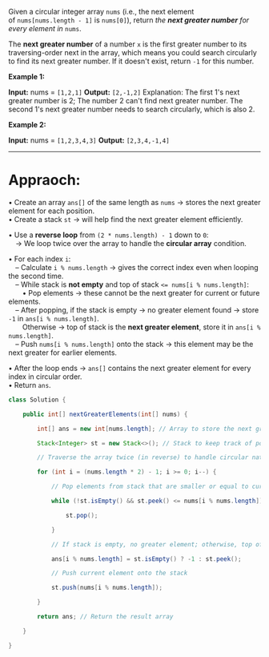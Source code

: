 Given a circular integer array `nums` (i.e., the next element of `nums[nums.length - 1]` is `nums[0]`), return _the **next greater number** for every element in_ `nums`.

The **next greater number** of a number `x` is the first greater number to its traversing-order next in the array, which means you could search circularly to find its next greater number. If it doesn't exist, return `-1` for this number.

**Example 1:**

**Input:** nums = `[1,2,1]`
**Output:** `[2,-1,2]`
Explanation: The first 1's next greater number is 2; 
The number 2 can't find next greater number. 
The second 1's next greater number needs to search circularly, which is also 2.

**Example 2:**

**Input:** nums = `[1,2,3,4,3]`
**Output:** `[2,3,4,-1,4]`


---
# Appraoch:

• Create an array `ans[]` of the same length as `nums` → stores the next greater element for each position.  
• Create a stack `st` → will help find the next greater element efficiently.

• Use a **reverse loop** from `(2 * nums.length) - 1` down to `0`:  
 → We loop twice over the array to handle the **circular array** condition.

• For each index `i`:  
 – Calculate `i % nums.length` → gives the correct index even when looping the second time.  
 – While stack is **not empty** and top of stack `<= nums[i % nums.length]`:  
  • Pop elements → these cannot be the next greater for current or future elements.  
 – After popping, if the stack is empty → no greater element found → store `-1` in `ans[i % nums.length]`.  
  Otherwise → top of stack is the **next greater element**, store it in `ans[i % nums.length]`.  
 – Push `nums[i % nums.length]` onto the stack → this element may be the next greater for earlier elements.

• After the loop ends → `ans[]` contains the next greater element for every index in circular order.  
• Return `ans`.

```java 
class Solution {

    public int[] nextGreaterElements(int[] nums) {

        int[] ans = new int[nums.length]; // Array to store the next greater elements

        Stack<Integer> st = new Stack<>(); // Stack to keep track of potential next greater elements

        // Traverse the array twice (in reverse) to handle circular nature

        for (int i = (nums.length * 2) - 1; i >= 0; i--) {

            // Pop elements from stack that are smaller or equal to current element

            while (!st.isEmpty() && st.peek() <= nums[i % nums.length]) {

                st.pop();

            }

            // If stack is empty, no greater element; otherwise, top of stack is next greater

            ans[i % nums.length] = st.isEmpty() ? -1 : st.peek();

            // Push current element onto the stack

            st.push(nums[i % nums.length]);

        }

        return ans; // Return the result array

    }

}
```



